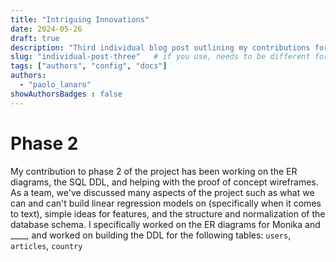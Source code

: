 ```yaml
---
title: "Intriguing Innovations"
date: 2024-05-26
draft: true
description: "Third individual blog post outlining my contributions for phase 2."
slug: "individual-post-three"   # if you use, needs to be different for every post
tags: ["authors", "config", "docs"]
authors:
  - "paolo_lanaro"
showAuthorsBadges : false 
---
```


# Phase 2

My contribution to phase 2 of the project has been working on the ER diagrams, the SQL DDL, and helping with the proof of concept wireframes. 
As a team, we've discussed many aspects of the project such as what we can and can't build linear regression models on (specifically when it comes to text),
simple ideas for features, and the structure and normalization of the database schema. I specifically worked on the ER diagrams for Monika and ____, and 
worked on building the DDL for the following tables: `users`, `articles`, `country`
